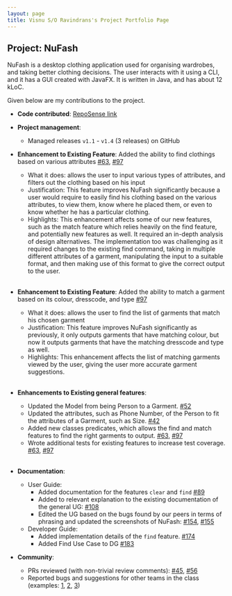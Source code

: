```yaml
---
layout: page
title: Visnu S/O Ravindrans's Project Portfolio Page
---
```


## Project: NuFash

NuFash is a desktop clothing application used for organising wardrobes, and taking better clothing decisions. 
The user interacts with it using a CLI, and it has a GUI created with JavaFX. It is written in Java, and has about 
12 kLoC.

Given below are my contributions to the project.

* **Code contributed**: [RepoSense link](https://nus-cs2103-ay2021s2.github.io/tp-dashboard/?search=Visnu&sort=groupTitle&sortWithin=title&timeframe=commit&mergegroup=&groupSelect=groupByRepos&breakdown=true&checkedFileTypes=docs~functional-code~test-code~other&since=2021-02-19&tabOpen=true&tabType=authorship&tabAuthor=VisnuRavi&tabRepo=AY2021S2-CS2103T-T12-1%2Ftp%5Bmaster%5D&authorshipIsMergeGroup=false&authorshipFileTypes=docs~functional-code~test-code&authorshipIsBinaryFileTypeChecked=false)

* **Project management**:
  * Managed releases `v1.1` - `v1.4` (3 releases) on GitHub

* **Enhancement to Existing Feature**: Added the ability to find clothings based on various attributes
  [\#63](https://github.com/AY2021S2-CS2103T-T12-1/tp/pull/63),
  [\#97](https://github.com/AY2021S2-CS2103T-T12-1/tp/pull/97)
  * What it does: allows the user to input various types of attributes, and filters out the clothing based on his input
  * Justification: This feature improves NuFash significantly because a user would require to easily find his
    clothing based on the various attributes, to view them, know where he placed them, or even to know whether he has
    a particular clothing.
  * Highlights: This enhancement affects some of our new features, such as the match feature which relies heavily on the
    find feature, and potentially new features as well. It required an in-depth analysis of design alternatives. 
    The implementation too was challenging as it required changes to the existing find command, taking in 
    multiple different attributes of a garment, manipulating the input to a suitable format, and then making use of
    this format to give the correct output to the user. <br><br>

* **Enhancement to Existing Feature**: Added the ability to match a garment based on its colour, dresscode, and type
  [\#97](https://github.com/AY2021S2-CS2103T-T12-1/tp/pull/97)
  * What it does: allows the user to find the list of garments that match his chosen garment 
  * Justification: This feature improves NuFash significantly as previously, it only outputs garments that have 
    matching colour, but now it outputs garments that have the matching dresscode and type as well.
  * Highlights: This enhancement affects the list of matching garments viewed by the user, giving the user more 
    accurate garment suggestions.  
    <br>
    
* **Enhancements to Existing general features**:
  * Updated the Model from being Person to a Garment.
    [\#52](https://github.com/AY2021S2-CS2103T-T12-1/tp/pull/52)
  * Updated the attributes, such as Phone Number, of the Person to fit the attributes of a Garment, such as Size.
    [\#42](https://github.com/AY2021S2-CS2103T-T12-1/tp/pull/42)
  * Added new classes predicates, which allows the find and match features to find the right 
    garments to output.
    [\#63](https://github.com/AY2021S2-CS2103T-T12-1/tp/pull/63),
    [\#97](https://github.com/AY2021S2-CS2103T-T12-1/tp/pull/97)
  * Wrote additional tests for existing features to increase test coverage.
    [\#63](https://github.com/AY2021S2-CS2103T-T12-1/tp/pull/63),
    [\#97](https://github.com/AY2021S2-CS2103T-T12-1/tp/pull/97)
    <br><br>

* **Documentation**:
  * User Guide:
    * Added documentation for the features `clear` and `find` 
      [\#89](https://github.com/AY2021S2-CS2103T-T12-1/tp/commit/a38810c24bc1cf61ff88c4d39e2610618eb9d77f)
    * Added to relevant explanation to the existing documentation of the general UG: 
      [\#108](https://github.com/AY2021S2-CS2103T-T12-1/tp/commit/1d74d3847cb942b9be755fe970908f70e31e970c)
    * Edited the UG based on the bugs found by our peers in terms of phrasing and updated the screenshots of NuFash:
      [\#154](https://github.com/AY2021S2-CS2103T-T12-1/tp/commit/350935872a3f88b9934c607a5f00752162055fff),
      [\#155](https://github.com/AY2021S2-CS2103T-T12-1/tp/commit/4cbfef176c0ffa1651e7657dd8e2b6d428cd080b)
  * Developer Guide:
    * Added implementation details of the `find` feature. 
      [\#174](https://github.com/AY2021S2-CS2103T-T12-1/tp/commit/456ac61e49df04c55cbc40609a11f8aa35e31a82)
    * Added Find Use Case to DG 
      [\#183](https://github.com/AY2021S2-CS2103T-T12-1/tp/commit/dbdba85f9bdffd1536f5768b92408f0fe98dde11)


* **Community**:
  * PRs reviewed (with non-trivial review comments): 
    [\#45](https://github.com/nus-cs2103-AY2021S2/ip/pull/45),
    [\#56](https://github.com/nus-cs2103-AY2021S2/ip/pull/56)
  * Reported bugs and suggestions for other teams in the class (examples: 
    [1](https://github.com/VisnuRavi/ped/issues/9), [2](https://github.com/VisnuRavi/ped/issues/6), 
    [3](https://github.com/VisnuRavi/ped/issues/15))
    
